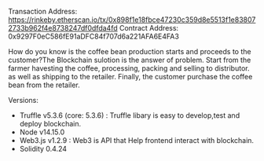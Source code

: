 Transaction Address: https://rinkeby.etherscan.io/tx/0x898f1e18fbce47230c359d8e5513f1e838072733b962f4e8738247df0dfda4fd
Contract Address: 0x9297F0eC586fE91aDFC84f707d6a221AFA6E4FA3

How do you know is the coffee bean production starts and proceeds to the customer?The Blockchain sulotion is the answer of problem.
Start from the farmer havesting the coffee, processing, packing and selling to distributor. as well as shipping to the retailer.
Finally, the customer purchase the coffee bean from the retailer.

Versions:

- Truffle v5.3.6 (core: 5.3.6) : Truffle libary is easy to develop,test and deploy blockchain.
- Node v14.15.0
- Web3.js v1.2.9 : Web3 is API that Help frontend interact with blockchain.
- Solidity 0.4.24
